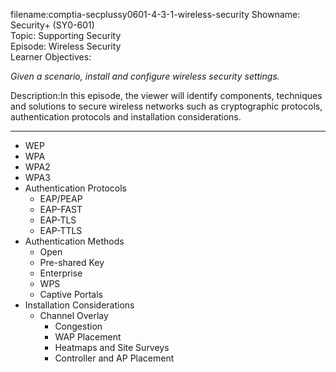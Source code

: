 filename:comptia-secplussy0601-4-3-1-wireless-security 
Showname: Security+ \(SY0-601\)  
Topic: Supporting Security  
Episode: Wireless Security  
Learner Objectives:  

*Given a scenario, install and configure wireless security settings.*  

Description:In this episode, the viewer will identify components, techniques and solutions to secure wireless networks such as cryptographic protocols, authentication protocols and installation considerations.

---------

* WEP
* WPA
* WPA2
* WPA3
* Authentication Protocols
	+ EAP/PEAP
	+ EAP-FAST
	+ EAP-TLS
	+ EAP-TTLS
* Authentication Methods
	+ Open
	+ Pre-shared Key
	+ Enterprise
	+ WPS
	+ Captive Portals
* Installation Considerations
	+ Channel Overlay
		- Congestion
		- WAP Placement
		- Heatmaps and Site Surveys
		- Controller and AP Placement